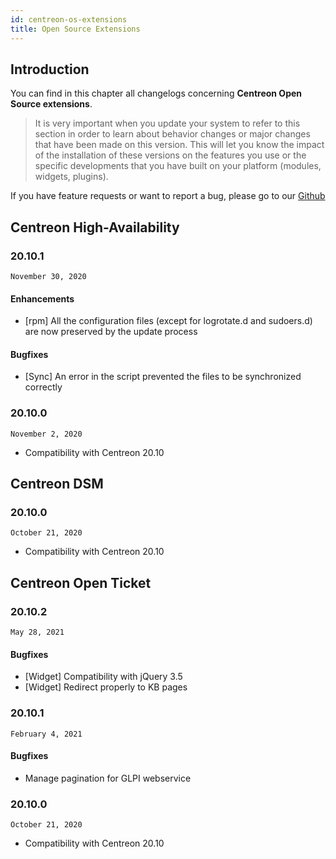 ```yaml
---
id: centreon-os-extensions
title: Open Source Extensions
---
```


## Introduction

You can find in this chapter all changelogs concerning **Centreon Open Source
extensions**.

> It is very important when you update your system to refer to this
> section in order to learn about behavior changes or major changes that
> have been made on this version. This will let you know the impact of
> the installation of these versions on the features you use or the
> specific developments that you have built on your platform (modules,
> widgets, plugins).

If you have feature requests or want to report a bug, please go to our
[Github](https://github.com/centreon/centreon/issues/new/choose)

## Centreon High-Availability

### 20.10.1

`November 30, 2020`

#### Enhancements

- [rpm] All the configuration files (except for logrotate.d and sudoers.d)
are now preserved by the update process

#### Bugfixes

- [Sync] An error in the script prevented the files to be synchronized
correctly

### 20.10.0

`November 2, 2020`

- Compatibility with Centreon 20.10

## Centreon DSM

### 20.10.0

`October 21, 2020`

- Compatibility with Centreon 20.10

## Centreon Open Ticket

### 20.10.2

`May 28, 2021`

#### Bugfixes

- [Widget] Compatibility with jQuery 3.5
- [Widget] Redirect properly to KB pages

### 20.10.1

`February 4, 2021`

#### Bugfixes

- Manage pagination for GLPI webservice

### 20.10.0

`October 21, 2020`

- Compatibility with Centreon 20.10
